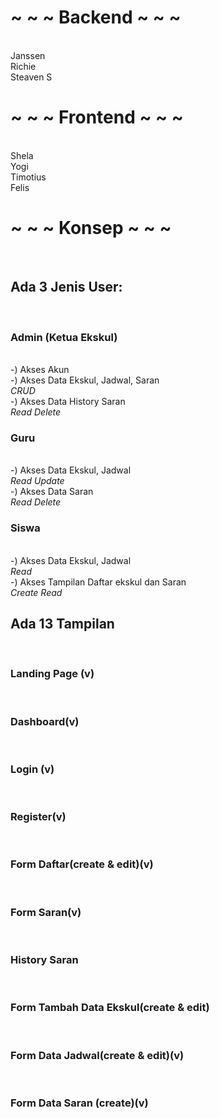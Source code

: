 <h1>~ ~ ~ Backend ~ ~ ~</h1><br>
Janssen <br>
Richie <br>
Steaven S<br>

<h1>~ ~ ~ Frontend ~ ~ ~</h1><br>
Shela<br>
Yogi<br>
Timotius<br>
Felis<br>

<h1>~ ~ ~ Konsep ~ ~ ~</h1><br>
<h2>Ada 3 Jenis User:</h2><br>
<h3>Admin (Ketua Ekskul)</h3><br>
-) Akses Akun<br>
-) Akses Data Ekskul, Jadwal, Saran<br>
<i>CRUD</i><br>
-) Akses Data History Saran<br>
<i>Read Delete</i>

<h3>Guru</h3><br> 
-) Akses Data Ekskul, Jadwal<br>
<i>Read Update</i><br>
-) Akses Data Saran<br>
<i>Read Delete</i><br>

<h3>Siswa</h3><br>
-) Akses Data Ekskul, Jadwal<br>
<i>Read</i><br>
-) Akses Tampilan Daftar ekskul dan Saran<br>
<i>Create Read</i><br>

<h2> Ada 13 Tampilan </h2><br>
<h3>Landing Page (v)</h3><br>
<h3>Dashboard(v)</h3><br>
<h3>Login (v)</h3><br>
<h3>Register(v)</h3><br>
<h3>Form Daftar(create & edit)(v)</h3><br>
<h3>Form Saran(v)</h3><br>
<h3>History Saran</h3><br>
<h3>Form Tambah Data Ekskul(create & edit)</h3><br>
<h3>Form Data Jadwal(create & edit)(v)</h3><br>
<h3>Form Data Saran (create)(v)</h3><br>